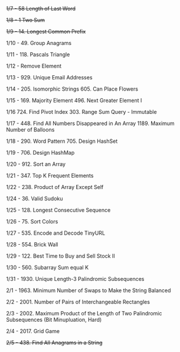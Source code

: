 ~~1/7 - 58 Length of Last Word~~

~~1/8 - 1 Two Sum~~

~~1/9 - 14. Longest Common Prefix~~

1/10 - 49. Group Anagrams

1/11 - 118. Pascals Triangle

1/12 - Remove Element

1/13 - 929. Unique Email Addresses

1/14 - 205. Isomorphic Strings 605. Can Place Flowers

1/15 - 169. Majority Element 496. Next Greater Element I

1/16 724. Find Pivot Index 303. Range Sum Query - Immutable

1/17 - 448. Find All Numbers Disappeared in An Array 1189. Maximum Number of Balloons

1/18 - 290. Word Pattern 705. Design HashSet

1/19 - 706. Design HashMap

1/20 - 912. Sort an Array

1/21 - 347. Top K Frequent Elements

1/22 - 238. Product of Array Except Self

1/24 - 36. Valid Sudoku

1/25 - 128. Longest Consecutive Sequence

1/26 - 75. Sort Colors

1/27 - 535. Encode and Decode TinyURL

1/28 - 554. Brick Wall

1/29 - 122. Best Time to Buy and Sell Stock II

1/30 - 560. Subarray Sum equal K

1/31 - 1930. Unique Length-3 Palindromic Subsequences

2/1 - 1963. Minimum Number of Swaps to Make the String Balanced

2/2 - 2001. Number of Pairs of Interchangeable Rectangles

2/3 - 2002. Maximum Product of the Length of Two Palindromic Subsequences (Bit Minupluation, Hard)

2/4 - 2017. Grid Game

~~2/5 - 438. Find All Anagrams in a String~~
